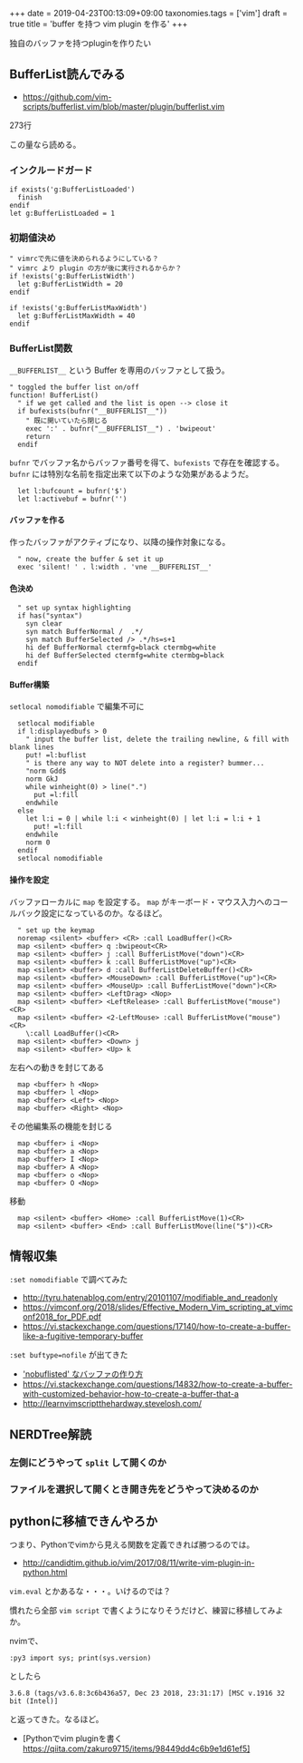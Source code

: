 +++
date = 2019-04-23T00:13:09+09:00
taxonomies.tags = ['vim']
draft = true
title = 'buffer を持つ vim plugin を作る'
+++


独自のバッファを持つpluginを作りたい

## BufferList読んでみる
* https://github.com/vim-scripts/bufferlist.vim/blob/master/plugin/bufferlist.vim

273行

この量なら読める。

### インクルードガード

```vim
if exists('g:BufferListLoaded')
  finish
endif
let g:BufferListLoaded = 1
```

### 初期値決め

```vim
" vimrcで先に値を決められるようにしている？
" vimrc より plugin の方が後に実行されるからか？
if !exists('g:BufferListWidth')
  let g:BufferListWidth = 20
endif

if !exists('g:BufferListMaxWidth')
  let g:BufferListMaxWidth = 40
endif
```

### BufferList関数

`__BUFFERLIST__` という Buffer を専用のバッファとして扱う。

```vim
" toggled the buffer list on/off
function! BufferList()
  " if we get called and the list is open --> close it
  if bufexists(bufnr("__BUFFERLIST__"))
    " 既に開いていたら閉じる
    exec ':' . bufnr("__BUFFERLIST__") . 'bwipeout'
    return
  endif
```

`bufnr` でバッファ名からバッファ番号を得て、`bufexists` で存在を確認する。
`bufnr` には特別な名前を指定出来て以下のような効果があるようだ。

```vim
  let l:bufcount = bufnr('$')
  let l:activebuf = bufnr('')
```

#### バッファを作る

作ったバッファがアクティブになり、以降の操作対象になる。

``` vim
  " now, create the buffer & set it up
  exec 'silent! ' . l:width . 'vne __BUFFERLIST__'
```

#### 色決め

```vim
  " set up syntax highlighting
  if has("syntax")
    syn clear
    syn match BufferNormal /  .*/
    syn match BufferSelected /> .*/hs=s+1
    hi def BufferNormal ctermfg=black ctermbg=white
    hi def BufferSelected ctermfg=white ctermbg=black
  endif
```

#### Buffer構築

`setlocal nomodifiable` で編集不可に

```vim
  setlocal modifiable
  if l:displayedbufs > 0
    " input the buffer list, delete the trailing newline, & fill with blank lines
    put! =l:buflist
    " is there any way to NOT delete into a register? bummer...
    "norm Gdd$
    norm GkJ
    while winheight(0) > line(".")
      put =l:fill
    endwhile
  else
    let l:i = 0 | while l:i < winheight(0) | let l:i = l:i + 1
      put! =l:fill
    endwhile
    norm 0
  endif
  setlocal nomodifiable
```

#### 操作を設定

バッファローカルに `map` を設定する。
`map` がキーボード・マウス入力へのコールバック設定になっているのか。なるほど。

```vim
  " set up the keymap
  noremap <silent> <buffer> <CR> :call LoadBuffer()<CR>
  map <silent> <buffer> q :bwipeout<CR> 
  map <silent> <buffer> j :call BufferListMove("down")<CR>
  map <silent> <buffer> k :call BufferListMove("up")<CR>
  map <silent> <buffer> d :call BufferListDeleteBuffer()<CR>
  map <silent> <buffer> <MouseDown> :call BufferListMove("up")<CR>
  map <silent> <buffer> <MouseUp> :call BufferListMove("down")<CR>
  map <silent> <buffer> <LeftDrag> <Nop>
  map <silent> <buffer> <LeftRelease> :call BufferListMove("mouse")<CR>
  map <silent> <buffer> <2-LeftMouse> :call BufferListMove("mouse")<CR>
    \:call LoadBuffer()<CR>
  map <silent> <buffer> <Down> j
  map <silent> <buffer> <Up> k
```

左右への動きを封じてある

```vim
  map <buffer> h <Nop>
  map <buffer> l <Nop>
  map <buffer> <Left> <Nop>
  map <buffer> <Right> <Nop>
```

その他編集系の機能を封じる

```vim
  map <buffer> i <Nop>
  map <buffer> a <Nop>
  map <buffer> I <Nop>
  map <buffer> A <Nop>
  map <buffer> o <Nop>
  map <buffer> O <Nop>
```

移動

```
  map <silent> <buffer> <Home> :call BufferListMove(1)<CR>
  map <silent> <buffer> <End> :call BufferListMove(line("$"))<CR>
```

## 情報収集

`:set nomodifiable` で調べてみた

* http://tyru.hatenablog.com/entry/20101107/modifiable_and_readonly
* https://vimconf.org/2018/slides/Effective_Modern_Vim_scripting_at_vimconf2018_for_PDF.pdf
* https://vi.stackexchange.com/questions/17140/how-to-create-a-buffer-like-a-fugitive-temporary-buffer

`:set buftype=nofile` が出てきた

* ['nobuflisted' なバッファの作り方](http://leafcage.hateblo.jp/entry/2013/11/21/083830)
* https://vi.stackexchange.com/questions/14832/how-to-create-a-buffer-with-customized-behavior-how-to-create-a-buffer-that-a
* http://learnvimscriptthehardway.stevelosh.com/

## NERDTree解読

### 左側にどうやって `split` して開くのか
### ファイルを選択して開くとき開き先をどうやって決めるのか

## pythonに移植できんやろか

つまり、Pythonでvimから見える関数を定義できれば勝つるのでは。

* http://candidtim.github.io/vim/2017/08/11/write-vim-plugin-in-python.html

`vim.eval` とかあるな・・・。いけるのでは？

慣れたら全部 `vim script` で書くようになりそうだけど、練習に移植してみよか。

nvimで、

`:py3 import sys; print(sys.version)`

としたら

`3.6.8 (tags/v3.6.8:3c6b436a57, Dec 23 2018, 23:31:17) [MSC v.1916 32 bit (Intel)]`

と返ってきた。なるほど。

* [Pythonでvim pluginを書く https://qiita.com/zakuro9715/items/98449dd4c6b9e1d61ef5]

